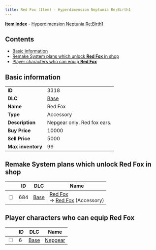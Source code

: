 ```yaml
---
title: Red Fox (Item) - Hyperdimension Neptunia Re;Birth1
---
```


[**Item Index**](/neptunia/rb1/item/index.html) - [Hyperdimension Neptunia Re;Birth1](/neptunia/rb1)

## Contents

- [Basic information](#basic-information)
- [Remake System plans which unlock **Red Fox** in shop](#remake-system-plans-which-unlock-red-fox-in-shop)
- [Player characters who can equip **Red Fox**](#player-characters-who-can-equip-red-fox)
## Basic information

|   |   |
| -- | -- |
| **ID** | 3318 |
| **DLC** | [Base](/neptunia/rb1/dlc/1-base.html) |
| **Name** | Red Fox |
| **Type** | Accessory |
| **Description** | Nepgear only. Red fox ears. |
| **Buy Price** | 10000 |
| **Sell Price** | 5000 |
| **Max inventory** | 99 |


## Remake System plans which unlock **Red Fox** in shop

|    | ID | DLC | Name |
| -- | -- | --- | ---- |
| <input type="checkbox" id="rb1-remake-1-684" class="trackbox" /> | 684 | [Base](/neptunia/rb1/dlc/1-base.html) | [Red Fox](/neptunia/rb1/remake/1-684-red-fox.html)<br /> → [Red Fox](/neptunia/rb1/item/1-3318-red-fox.html) (Accessory) |


## Player characters who can equip **Red Fox**

|    | ID | DLC | Name |
| -- | -- | --- | ---- |
| <input type="checkbox" id="rb1-player-1-6" class="trackbox" /> | 6 | [Base](/neptunia/rb1/dlc/1-base.html) | [Nepgear](/neptunia/rb1/player/1-6-nepgear.html) |
